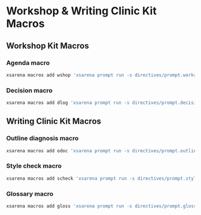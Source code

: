 # Workshop & Writing Clinic Kit Macros

## Workshop Kit Macros

### Agenda macro
```bash
xsarena macros add wshop 'xsarena prompt run -s directives/prompt.workshop_agenda.json.md -t "$1" > review/workshop.$(date +%s).json'
```

### Decision macro
```bash
xsarena macros add dlog 'xsarena prompt run -s directives/prompt.decision_record.json.md -t "$1" > review/decision.$(date +%s).json'
```

## Writing Clinic Kit Macros

### Outline diagnosis macro
```bash
xsarena macros add odoc 'xsarena prompt run -s directives/prompt.outline_diagnosis.json.md -t "$1" > review/outline_diag.$(date +%s).json'
```

### Style check macro
```bash
xsarena macros add scheck 'xsarena prompt run -s directives/prompt.style_check.json.md -t "$1" > review/style.$(date +%s).json'
```

### Glossary macro
```bash
xsarena macros add gloss 'xsarena prompt run -s directives/prompt.glossary_make.json.md -t "$1" > review/glossary.$(date +%s).json'
```
